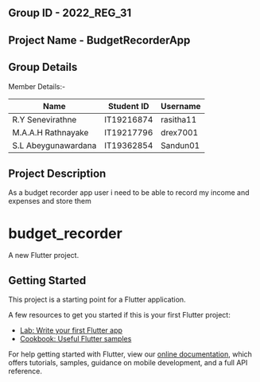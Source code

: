 Group ID - 2022_REG_31 
-------------------------------------------------
Project Name - BudgetRecorderApp
-------------------------------------------------
Group Details
--------------------------------------------------
Member Details:-

| Name  | Student ID | Username|
| ------------- | ------------- | -------------|
| R.Y Senevirathne  | IT19216874 | rasitha11 |
| M.A.A.H Rathnayake | IT19217796   | drex7001 |
| S.L Abeygunawardana | IT19362854   | Sandun01 |


Project Description
--------------------------------------------------
As a budget recorder app user i need to be able to record my income and expenses and store them


# budget_recorder

A new Flutter project.

## Getting Started

This project is a starting point for a Flutter application.

A few resources to get you started if this is your first Flutter project:

- [Lab: Write your first Flutter app](https://flutter.dev/docs/get-started/codelab)
- [Cookbook: Useful Flutter samples](https://flutter.dev/docs/cookbook)

For help getting started with Flutter, view our
[online documentation](https://flutter.dev/docs), which offers tutorials,
samples, guidance on mobile development, and a full API reference.
